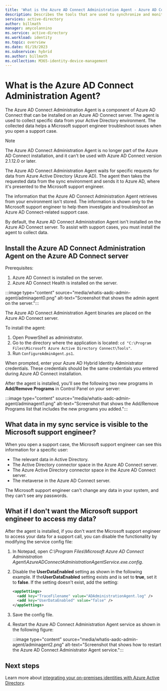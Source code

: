```yaml
---
title: 'What is the Azure AD Connect Administration Agent - Azure AD Connect'
description: Describes the tools that are used to synchronize and monitor your on-premises environment with Azure AD.
services: active-directory
author: billmath
manager: amycolannino
ms.service: active-directory
ms.workload: identity
ms.topic: overview
ms.date: 01/19/2023
ms.subservice: hybrid
ms.author: billmath
ms.collection: M365-identity-device-management
---
```


# What is the Azure AD Connect Administration Agent?

The Azure AD Connect Administration Agent is a component of Azure AD Connect that can be installed on an Azure AD Connect server. The agent is used to collect specific data from your Active Directory environment. The collected data helps a Microsoft support engineer troubleshoot issues when you open a support case.

> [!NOTE]
> The Azure AD Connect Administration Agent is no longer part of the Azure AD Connect installation, and it can't be used with Azure AD Connect version 2.1.12.0 or later.

The Azure AD Connect Administration Agent waits for specific requests for data from Azure Active Directory (Azure AD).  The agent then takes the requested data from the sync environment and sends it to Azure AD, where it's presented to the Microsoft support engineer.

The information that the Azure AD Connect Administration Agent retrieves from your environment isn't stored. The information is shown only to the Microsoft support engineer to help them investigate and troubleshoot an Azure AD Connect-related support case.

By default, the Azure AD Connect Administration Agent isn't installed on the Azure AD Connect server. To assist with support cases, you must install the agent to collect data.

## Install the Azure AD Connect Administration Agent on the Azure AD Connect server

Prerequisites:

1. Azure AD Connect is installed on the server.
1. Azure AD Connect Health is installed on the server.

:::image type="content" source="media/whatis-aadc-admin-agent/adminagent0.png" alt-text="Screenshot that shows the admin agent on the server.":::

The Azure AD Connect Administration Agent binaries are placed on the Azure AD Connect server.

To install the agent:

1. Open PowerShell as administrator.
1. Go to the directory where the application is located: `cd "C:\Program Files\Microsoft Azure Active Directory Connect\Tools"`.
1. Run `ConfigureAdminAgent.ps1`.

When prompted, enter your Azure AD Hybrid Identity Administrator credentials. These credentials should be the same credentials you entered during Azure AD Connect installation.

After the agent is installed, you'll see the following two new programs in **Add/Remove Programs** in Control Panel on your server:

:::image type="content" source="media/whatis-aadc-admin-agent/adminagent1.png" alt-text="Screenshot that shows the Add/Remove Programs list that includes the new programs you added.":::

## What data in my sync service is visible to the Microsoft support engineer?

When you open a support case, the Microsoft support engineer can see this information for a specific user:

- The relevant data in Active Directory.
- The Active Directory connector space in the Azure AD Connect server.
- The Azure Active Directory connector space in the Azure AD Connect server.
- The metaverse in the Azure AD Connect server.

The Microsoft support engineer can't change any data in your system, and they can't see any passwords.

## What if I don't want the Microsoft support engineer to access my data?

After the agent is installed, if you don't want the Microsoft support engineer to access your data for a support call, you can disable the functionality by modifying the service config file:

1. In Notepad, open *C:\Program Files\Microsoft Azure AD Connect Administration Agent\AzureADConnectAdministrationAgentService.exe.config*.
1. Disable the **UserDataEnabled** setting as shown in the following example. If the**UserDataEnabled** setting exists and is set to **true**, set it to **false**. If the setting doesn't exist, add the setting:

    ```xml
    <appSettings>
      <add key="TraceFilename" value="ADAdministrationAgent.log" />
      <add key="UserDataEnabled" value="false" />
    </appSettings>
    ```

1. Save the config file.
1. Restart the Azure AD Connect Administration Agent service as shown in the following figure:

   :::image type="content" source="media/whatis-aadc-admin-agent/adminagent2.png" alt-text="Screenshot that shows how to restart the Azure AD Connect Administrator Agent service.":::

## Next steps

Learn more about [integrating your on-premises identities with Azure Active Directory](whatis-hybrid-identity.md).
